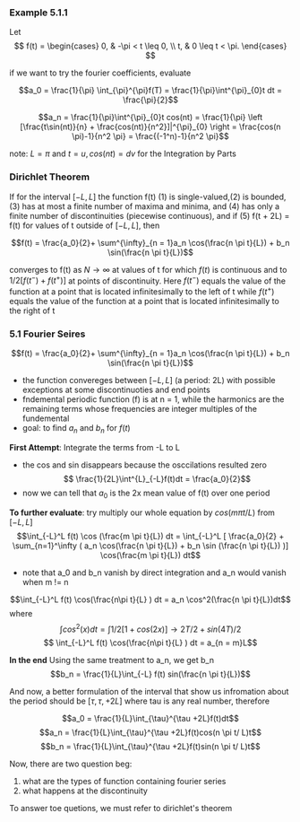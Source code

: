### Example 5.1.1
Let 
$$
f(t) =
\begin{cases}
0, & -\pi < t \leq 0, \\
t, & 0 \leq t < \pi.
\end{cases}
$$

if we want to try the fourier coefficients, evaluate

$$a_0 = \frac{1}{\pi} \int_{\pi}^{\pi}f(T) = \frac{1}{\pi}\int^{\pi}_{0}t dt = \frac{\pi}{2}$$

$$a_n = \frac{1}{\pi}\int^{\pi}_{0}t cos(nt) = \frac{1}{\pi} \left [\frac{t\sin(nt)}{n} + \frac{cos(nt)}{n^2}]|^{\pi}_{0} \right = \frac{cos(n \pi)-1}{n^2 \pi} = \frac{(-1^n)-1}{n^2 \pi}$$


note: $L = \pi$ and $t = u, cos(nt) = dv$ for the Integration by Parts



### Dirichlet Theorem
If for the interval $[−L,L]$ the function f(t) (1) is single-valued,(2) is bounded, (3) has at most a finite number of maxima and minima, and (4) has only a finite number of discontinuities (piecewise continuous), and if (5) f(t + 2L) = f(t) for values of t outside of $[−L,L]$, then

$$f(t) = \frac{a_0}{2}+ \sum^{\infty}_{n = 1}a_n \cos(\frac{n \pi t}{L}) + b_n \sin(\frac{n \pi t}{L})$$

converges to f(t) as $N \to \infty$ at values of t for which $f(t)$ is continuous and to $1/2 [f(t^−) +f(t^+)]$ at points of discontinuity. Here $f(t^−)$ equals the value of the function at a point that is located infinitesimally to the left of t while $f(t^+)$ equals the value of the function at a point that is located infinitesimally to the right of t

### 5.1 Fourier Seires
$$f(t) = \frac{a_0}{2}+ \sum^{\infty}_{n = 1}a_n \cos(\frac{n \pi t}{L}) + b_n \sin(\frac{n \pi t}{L})$$
- the function convereges  between $[-L, L]$ (a period: 2L) with possible exceptions at some discontinuoties and end points
- fndemental periodic function (f) is at n = 1, while the harmonics are the remaining terms whose frequencies are integer multiples of the fundemental
- goal: to find $a_n$ and $b_n$ for $f(t)$



**First Attempt**: Integrate the terms from -L to L
- the cos and sin disappears because the osccilations resulted zero
$$ \frac{1}{2L}\int^{L}_{-L}f(t)dt = \frac{a_0}{2}$$
- now we can tell that $a_0$ is the 2x mean value of f(t) over one period

**To further evaluate**: try multiply our whole equation by $cos(m \pi t / L)$ from $[-L, L]$
$$\int_{-L}^L f(t) \cos (\frac{m \pi t}{L})  dt = 
\int_{-L}^L [ \frac{a_0}{2} + \sum_{n=1}^\infty ( a_n \cos(\frac{n \pi t}{L}) + b_n \sin (\frac{n \pi t}{L}) )] \cos(\frac{m \pi t}{L})  dt$$

- note that a_0 and b_n vanish by direct integration and a_n would vanish when m != n

$$\int_{-L}^L f(t) \cos(\frac{n\pi t}{L} ) dt = a_n \cos^2(\frac{n \pi t}{L})dt$$ where
$$ \int cos^2(x) dt = \int 1/2 [1+ cos(2x)] \to 2T/2 + sin(4T)/2$$
$$ \int_{-L}^L f(t) \cos(\frac{n\pi t}{L} ) dt = a_{n = m}L$$

**In the end**
Using the same treatment to a_n, we get b_n
$$b_n = \frac{1}{L}\int_{-L} f(t) sin(\frac{n \pi t}{L})$$

And now, a better formulation of the interval that show us infromation about the period should be $[\tau, \tau, +2L]$ where tau is any real number, therefore

$$a_0 = \frac{1}{L}\int_{\tau}^{\tau +2L}f(t)dt$$
$$a_n = \frac{1}{L}\int_{\tau}^{\tau +2L}f(t)cos(n \pi t/ L)t$$
$$b_n = \frac{1}{L}\int_{\tau}^{\tau +2L}f(t)sin(n \pi t/ L)t$$

Now, there are two question beg:
1. what are the types of function containing fourier series
2. what happens at the discontinuity

To answer toe quetions, we must refer to dirichlet's theorem